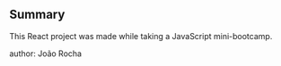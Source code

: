 ## Summary

This React project was made while taking a JavaScript mini-bootcamp.

author: João Rocha

